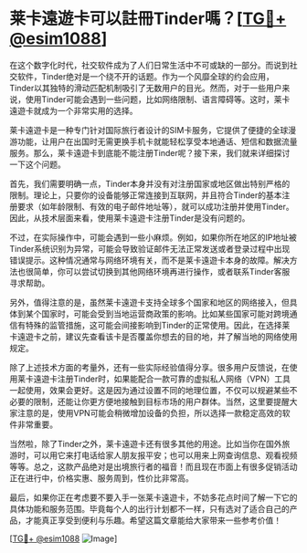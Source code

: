 # 莱卡遠遊卡可以註冊Tinder嗎？[[TG💪+ @esim1088](https://t.me/s/esim1088)]

在这个数字化时代，社交软件成为了人们日常生活中不可或缺的一部分。而说到社交软件，Tinder绝对是一个绕不开的话题。作为一个风靡全球的约会应用，Tinder以其独特的滑动匹配机制吸引了无数用户的目光。然而，对于一些用户来说，使用Tinder可能会遇到一些问题，比如网络限制、语言障碍等。这时，莱卡遠遊卡就成为一个非常实用的选择。

莱卡遠遊卡是一种专门针对国际旅行者设计的SIM卡服务，它提供了便捷的全球漫游功能，让用户在出国时无需更换手机卡就能轻松享受本地通话、短信和数据流量服务。那么，莱卡遠遊卡到底能不能注册Tinder呢？接下来，我们就来详细探讨一下这个问题。

首先，我们需要明确一点，Tinder本身并没有对注册国家或地区做出特别严格的限制。理论上，只要你的设备能够正常连接到互联网，并且符合Tinder的基本注册要求（如年龄限制、有效的电子邮件地址等），就可以成功注册并使用Tinder。因此，从技术层面来看，使用莱卡遠遊卡注册Tinder是没有问题的。

不过，在实际操作中，可能会遇到一些小麻烦。例如，如果你所在地区的IP地址被Tinder系统识别为异常，可能会导致验证邮件无法正常发送或者登录过程中出现错误提示。这种情况通常与网络环境有关，而不是莱卡遠遊卡本身的故障。解决方法也很简单，你可以尝试切换到其他网络环境再进行操作，或者联系Tinder客服寻求帮助。

另外，值得注意的是，虽然莱卡遠遊卡支持全球多个国家和地区的网络接入，但具体到某个国家时，可能会受到当地运营商政策的影响。比如某些国家可能对跨境通信有特殊的监管措施，这可能会间接影响到Tinder的正常使用。因此，在选择莱卡遠遊卡之前，建议先查看该卡是否覆盖你想去的目的地，并了解当地的网络使用规定。

除了上述技术方面的考量外，还有一些实际经验值得分享。很多用户反馈说，在使用莱卡遠遊卡注册Tinder时，如果能配合一款可靠的虚拟私人网络（VPN）工具一起使用，效果会更好。这是因为通过设置不同的地理位置，不仅可以规避某些不必要的限制，还能让你更方便地接触到目标市场的用户群体。当然，这里要提醒大家注意的是，使用VPN可能会稍微增加设备的负担，所以选择一款稳定高效的软件非常重要。

当然啦，除了Tinder之外，莱卡遠遊卡还有很多其他的用途。比如当你在国外旅游时，可以用它来打电话给家人朋友报平安；也可以用来上网查询信息、观看视频等等。总之，这款产品绝对是出境旅行者的福音！而且现在市面上有很多促销活动正在进行中，价格实惠、服务周到，性价比非常高。

最后，如果你正在考虑要不要入手一张莱卡遠遊卡，不妨多花点时间了解一下它的具体功能和服务范围。毕竟每个人的出行计划都不一样，只有选对了适合自己的产品，才能真正享受到便利与乐趣。希望这篇文章能给大家带来一些参考价值！

[[TG💪+ @esim1088](https://t.me/s/esim1088) ![Image](https://i.postimg.cc/4NQfJmqS/Snipaste-2025-05-13-00-14-12.png)]